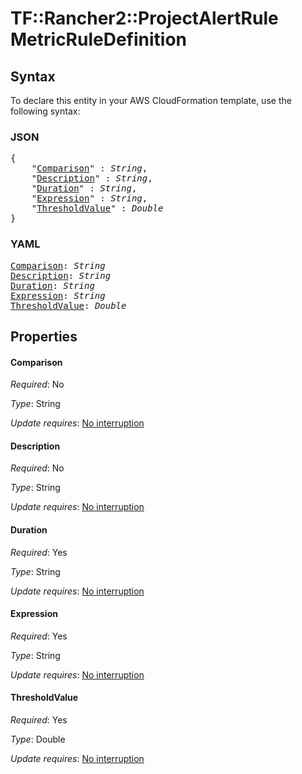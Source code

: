 # TF::Rancher2::ProjectAlertRule MetricRuleDefinition

## Syntax

To declare this entity in your AWS CloudFormation template, use the following syntax:

### JSON

<pre>
{
    "<a href="#comparison" title="Comparison">Comparison</a>" : <i>String</i>,
    "<a href="#description" title="Description">Description</a>" : <i>String</i>,
    "<a href="#duration" title="Duration">Duration</a>" : <i>String</i>,
    "<a href="#expression" title="Expression">Expression</a>" : <i>String</i>,
    "<a href="#thresholdvalue" title="ThresholdValue">ThresholdValue</a>" : <i>Double</i>
}
</pre>

### YAML

<pre>
<a href="#comparison" title="Comparison">Comparison</a>: <i>String</i>
<a href="#description" title="Description">Description</a>: <i>String</i>
<a href="#duration" title="Duration">Duration</a>: <i>String</i>
<a href="#expression" title="Expression">Expression</a>: <i>String</i>
<a href="#thresholdvalue" title="ThresholdValue">ThresholdValue</a>: <i>Double</i>
</pre>

## Properties

#### Comparison

_Required_: No

_Type_: String

_Update requires_: [No interruption](https://docs.aws.amazon.com/AWSCloudFormation/latest/UserGuide/using-cfn-updating-stacks-update-behaviors.html#update-no-interrupt)

#### Description

_Required_: No

_Type_: String

_Update requires_: [No interruption](https://docs.aws.amazon.com/AWSCloudFormation/latest/UserGuide/using-cfn-updating-stacks-update-behaviors.html#update-no-interrupt)

#### Duration

_Required_: Yes

_Type_: String

_Update requires_: [No interruption](https://docs.aws.amazon.com/AWSCloudFormation/latest/UserGuide/using-cfn-updating-stacks-update-behaviors.html#update-no-interrupt)

#### Expression

_Required_: Yes

_Type_: String

_Update requires_: [No interruption](https://docs.aws.amazon.com/AWSCloudFormation/latest/UserGuide/using-cfn-updating-stacks-update-behaviors.html#update-no-interrupt)

#### ThresholdValue

_Required_: Yes

_Type_: Double

_Update requires_: [No interruption](https://docs.aws.amazon.com/AWSCloudFormation/latest/UserGuide/using-cfn-updating-stacks-update-behaviors.html#update-no-interrupt)

